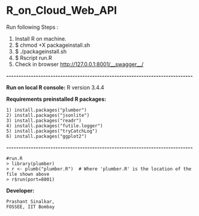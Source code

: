 
# R_on_Cloud_Web_API

Run following Steps :
1) Install R on machine.
2) $ chmod +X packageinstall.sh
3) $ ./packageinstall.sh
4) $ Rscript run.R
5) Check in browser http://127.0.0.1:8001/__swagger__/

**----------------------------------------------------------------------------**

**Run on local R console:**
R version 3.4.4
 
  **Requirements preinstalled R packages:**
  
    1) install.packages("plumber") 
    2) install.packages("jsonlite") 
    3) install.packages("readr") 
    4) install.packages("futile.logger") 
    5) install.packages("tryCatchLog")
    6) install.packages("ggplot2") 
**----------------------------------------------------------------------------**
    
    #run.R
    > library(plumber)
    > r <- plumb("plumber.R")  # Where 'plumber.R' is the location of the file shown above
    > r$run(port=8001)


**Developer:**

    Prashant Sinalkar,
    FOSSEE, IIT Bombay






